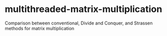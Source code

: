 # multithreaded-matrix-multiplication
Comparison between conventional, Divide and Conquer, and Strassen methods for matrix multiplication
